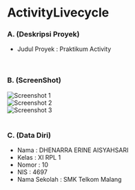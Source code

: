# ActivityLivecycle

### A. (Deskripsi Proyek)
- Judul Proyek : Praktikum Activity
<br>

### B. (ScreenShot)
![Screenshot 1](https://s9.postimg.org/t1ihgzca7/AL_Capture1.png)<br>
![Screenshot 2](https://s16.postimg.org/fz99u7pol/AL_Capture2.png)<br>
![Screenshot 3](https://s14.postimg.org/yz5qoov8x/AL_Capture3.png)<br>
<br>

### C. (Data Diri)
- Nama  : DHENARRA ERINE AISYAHSARI
- Kelas : XI RPL 1
- Nomor : 10
- NIS   : 4697
- Nama Sekolah  : SMK Telkom Malang
